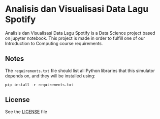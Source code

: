# Analisis dan Visualisasi Data Lagu Spotify
Analisis dan Visualisasi Data Lagu Spotify is a Data Science project based on jupyter notebook.
This project is made in order to fulfill one of our Introduction to Computing course requirements.

## Notes
The `requirements.txt` file should list all Python libraries that this simulator depends on, and they will be installed using:

```
pip install -r requirements.txt
```

## License
See the [LICENSE](LICENSE) file
